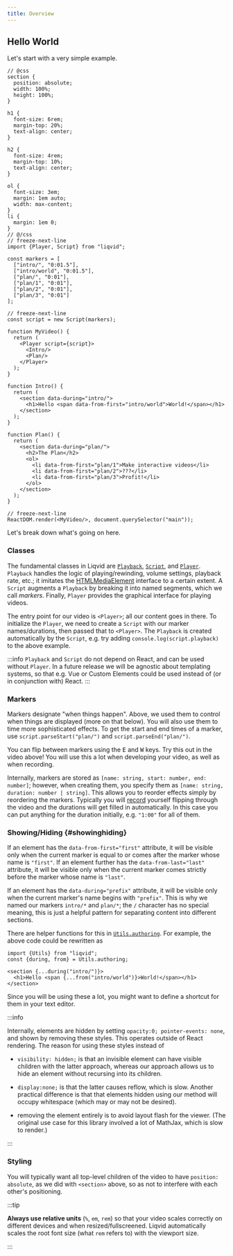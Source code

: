 ```yaml
---
title: Overview
---
```


## Hello World

Let's start with a very simple example.

```tsx liqvid
// @css
section {
  position: absolute;
  width: 100%;
  height: 100%;
}

h1 {
  font-size: 6rem;
  margin-top: 20%;
  text-align: center;
}

h2 {
  font-size: 4rem;
  margin-top: 10%;
  text-align: center;
}

ol {
  font-size: 3em;
  margin: 1em auto;
  width: max-content;
}
li {
  margin: 1em 0;
}
// @/css
// freeze-next-line
import {Player, Script} from "liqvid";

const markers = [
  ["intro/", "0:01.5"],
  ["intro/world", "0:01.5"],
  ["plan/", "0:01"],
  ["plan/1", "0:01"],
  ["plan/2", "0:01"],
  ["plan/3", "0:01"]
];

// freeze-next-line
const script = new Script(markers);

function MyVideo() {
  return (
    <Player script={script}>
      <Intro/>
      <Plan/>
    </Player>
  );
}

function Intro() {
  return (
    <section data-during="intro/">
      <h1>Hello <span data-from-first="intro/world">World!</span></h1>
    </section>
  );
}

function Plan() {
  return (
    <section data-during="plan/">
      <h2>The Plan</h2>
      <ol>
        <li data-from-first="plan/1">Make interactive videos</li>
        <li data-from-first="plan/2">???</li>
        <li data-from-first="plan/3">Profit!</li>
      </ol>
    </section>
  );
}

// freeze-next-line
ReactDOM.render(<MyVideo/>, document.querySelector("main"));
```

Let's break down what's going on here.

### Classes

The fundamental classes in Liqvid are [`Playback`](../reference/Playback.md), [`Script`](../reference/Script.md), and [`Player`](../reference/Player.md). `Playback` handles the logic of playing/rewinding, volume settings, playback rate, etc.; it imitates the [HTMLMediaElement](https://developer.mozilla.org/en-US/docs/Web/API/HTMLMediaElement/) interface to a certain extent. A `Script` augments a `Playback` by breaking it into named segments, which we call <dfn>markers</dfn>. Finally, `Player` provides the graphical interface for playing videos.

The entry point for our video is `<Player>`; all our content goes in there. To initialize the `Player`, we need to create a `Script` with our marker names/durations, then passed that to `<Player>`. The `Playback` is created automatically by the `Script`, e.g. try adding `console.log(script.playback)` to the above example.

:::info
`Playback` and `Script` do not depend on React, and can be used without `Player`. In a future release we will be agnostic about templating systems, so that e.g. Vue or Custom Elements could be used instead of (or in conjunction with) React.
:::

### Markers

Markers designate "when things happen". Above, we used them to control when things are displayed (more on that below). You will also use them to time more sophisticated effects. To get the start and end times of a marker, use `script.parseStart("plan/")` and `script.parseEnd("plan/")`.

You can flip between markers using the <kbd>E</kbd> and <kbd>W</kbd> keys. Try this out in the video above! You will use this a lot when developing your video, as well as when recording.

Internally, markers are stored as `[name: string, start: number, end: number]`; however, when creating them, you specify them as `[name: string, duration: number | string]`. This allows you to reorder effects simply by reordering the markers. Typically you will [record](./recording.md) yourself flipping through the video and the durations will get filled in automatically. In this case you can put anything for the duration initially, e.g. `"1:00"` for all of them.

### Showing/Hiding {#showinghiding}

If an element has the `data-from-first="first"` attribute, it will be visible only when the current marker is equal to or comes after the marker whose name is `"first"`. If an element further has the `data-from-last="last"` attribute, it will be visible only when the current marker comes strictly before the marker whose name is `"last"`.

If an element has the `data-during="prefix"` attribute, it will be visible only when the current marker's name begins with `"prefix"`. This is why we named our markers `intro/*` and `plan/*`; the `/` character has no special meaning, this is just a helpful pattern for separating content into different sections.

There are helper functions for this in [`Utils.authoring`](../reference/Utils/authoring.md). For example, the above code could be rewritten as

```tsx
import {Utils} from "liqvid";
const {during, from} = Utils.authoring;

<section {...during("intro/")}>
  <h1>Hello <span {...from("intro/world")}>World!</span></h1>
</section>
```
Since you will be using these a lot, you might want to define a shortcut for them in your text editor.

:::info

Internally, elements are hidden by setting `opacity:0; pointer-events: none`, and shown by removing these styles. This operates outside of React rendering. The reason for using these styles instead of

* `visibility: hidden;` is that an invisible element can have visible children with the latter approach, whereas our approach allows us to hide an element without recursing into its children.

* `display:none;` is that the latter causes reflow, which is slow. Another practical difference is that that elements hidden using our method will occupy whitespace (which may or may not be desired).

* removing the element entirely is to avoid layout flash for the viewer. (The original use case for this library involved a lot of MathJax, which is slow to render.)

:::

### Styling

You will typically want all top-level children of the video to have `position: absolute`, as we did with `<section>` above, so as not to interfere with each other's positioning.

:::tip

**Always use relative units** (`%`, `em`, `rem`) so that your video scales correctly on different devices and when resized/fullscreened. Liqvid automatically scales the root font size (what `rem` refers to) with the viewport size.

:::